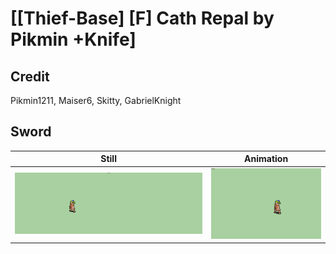 # [\[Thief-Base\] \[F\] Cath Repal by Pikmin +Knife]

## Credit

Pikmin1211, Maiser6, Skitty, GabrielKnight

## Sword

| Still | Animation |
| :---: | :-------: |
| ![Sword still](./Sword_000.png) | ![Sword animation](./Sword.gif) |
